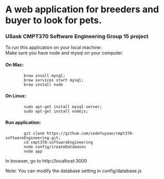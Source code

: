 # A web application for breeders and buyer to look for pets.

### USask CMPT370 Software Engineering Group 15 project

To run this application on your local machine:  
Make sure you have node and mysql on your computer.  
#### On Mac:  
``` 
        brew insall mysql;  
        brew services start mysql;  
        brew install node  

```
#### On Linux:
```
        sudo apt-get install mysql-server;  
        sudo apt-get install nodejs;  

```
#### Run application:  
```
        git clone https://github.com/codeYuyuan/cmpt370-softwareEngineering.git;  
        cd cmpt370-softwareEngineering  
        node config/createDatabases  
        node app  

```

In browser, go to  http://localhost:3000  

Note: You can modify the database setting in config/database.js

